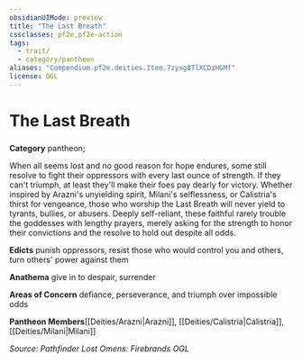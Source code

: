 ```yaml
---
obsidianUIMode: preview
title: "The Last Breath"
cssclasses: pf2e,pf2e-action
tags:
  - trait/
  - category/pantheon
aliases: "Compendium.pf2e.deities.Item.7zyxg8TlXCDzHGMf"
license: OGL
---
```

# The Last Breath

### 

**Category** pantheon; 




When all seems lost and no good reason for hope endures, some still resolve to fight their oppressors with every last ounce of strength. If they can't triumph, at least they'll make their foes pay dearly for victory. Whether inspired by Arazni's unyielding spirit, Milani's selflessness, or Calistria's thirst for vengeance, those who worship the Last Breath will never yield to tyrants, bullies, or abusers. Deeply self-reliant, these faithful rarely trouble the goddesses with lengthy prayers, merely asking for the strength to honor their convictions and the resolve to hold out despite all odds.

**Edicts** punish oppressors, resist those who would control you and others, turn others' power against them

**Anathema** give in to despair, surrender

**Areas of Concern** defiance, perseverance, and triumph over impossible odds

**Pantheon Members**[[Deities/Arazni|Arazni]], [[Deities/Calistria|Calistria]], [[Deities/Milani|Milani]]

*Source: Pathfinder Lost Omens: Firebrands*
*OGL*